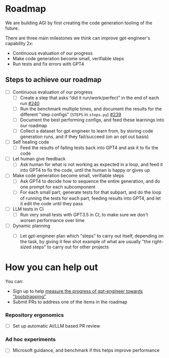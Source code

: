 # Roadmap

We are building AGI by first creating the code generation tooling of the future.

There are three main milestones we think can improve gpt-engineer's capability 2x:
- Continuous evaluation of our progress
- Make code generation become small, verifiable steps
- Run tests and fix errors with GPT4


## Steps to achieve our roadmap

- [ ] Continuous evaluation of our progress
  - [ ] Create a step that asks “did it run/work/perfect” in the end of each run [#240](https://github.com/AntonOsika/gpt-engineer/issues/240)
  - [ ] Run the benchmark multiple times, and document the results for the different "step configs" (`STEPS` in `steps.py`) [#239](https://github.com/AntonOsika/gpt-engineer/issues/239)
  - [ ] Document the best performing configs, and feed these learnings into our roadmap
  - [ ] Collect a dataset for gpt engineer to learn from, by storing code generation runs, and if they fail/succeed (on an opt out basis)
- [ ] Self healing code
  - [ ] Feed the results of failing tests back into GPT4 and ask it to fix the code
- [ ] Let human give feedback
  - [ ] Ask human for what is not working as expected in a loop, and feed it into GPT4 to fix the code, until the human is happy or gives up
- [ ] Make code generation become small, verifiable steps
  - [ ] Ask GPT4 to decide how to sequence the entire generation, and do one
  prompt for each subcomponent
  - [ ] For each small part, generate tests for that subpart, and do the loop of running the tests for each part, feeding
results into GPT4, and let it edit the code until they pass
- [ ] LLM tests in CI
  - [ ] Run very small tests with GPT3.5 in CI, to make sure we don't worsen
performance over time
- [ ] Dynamic planning
  - [ ] Let gpt-engineer plan which "steps" to carry out itself, depending on the
task, by giving it few shot example of what are usually "the right-sized steps" to carry
out for other projects



# How you can help out
You can:
- Sign up to help [measure the progress of gpt-engineer towards "bootstrapping"](https://forms.gle/TMX68mScyxQUsE6Y9)
- Submit PRs to address one of the items in the roadmap

### Repository ergonomics
- [ ] Set up automatic AI/LLM based PR review

### Ad hoc experiments
- [ ] Microsoft guidance, and benchmark if this helps improve performance

